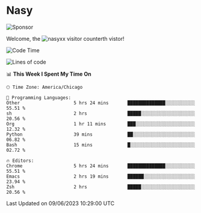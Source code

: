# Nasy

<!--
<p align="center">
<img height="200" src="https://github-readme-stats.vercel.app/api?username=nasyxx&count_private=true&show_icons=true&theme=dracula&include_all_commits=true"/>
<img height="200" src="https://github-readme-stats.vercel.app/api/top-langs/?username=nasyxx&theme=dracula&hide=html,jupyter+notebook&count_private=true&show_icons=true"/>
</p>

  
----------------
-->

![Sponsor](https://img.shields.io/static/v1.svg?label=Sponsor&message=%E2%9D%A4&logo=GitHub&style=flat&color=pink)
 
Welcome, the ![nasyxx visitor counter](https://count.getloli.com/get/@nasyxx?theme=rule34)th vistor!
 
<!--START_SECTION:waka-->
![Code Time](http://img.shields.io/badge/Code%20Time-3%2C557%20hrs%2055%20mins-blue)

![Lines of code](https://img.shields.io/badge/From%20Hello%20World%20I%27ve%20Written-6.3%20million%20lines%20of%20code-blue)

📊 **This Week I Spent My Time On** 

```text
🕑︎ Time Zone: America/Chicago

💬 Programming Languages: 
Other                    5 hrs 24 mins       ██████████████░░░░░░░░░░░   55.51 % 
sh                       2 hrs               █████░░░░░░░░░░░░░░░░░░░░   20.56 % 
Org                      1 hr 11 mins        ███░░░░░░░░░░░░░░░░░░░░░░   12.32 % 
Python                   39 mins             ██░░░░░░░░░░░░░░░░░░░░░░░   06.82 % 
Bash                     15 mins             █░░░░░░░░░░░░░░░░░░░░░░░░   02.72 % 

🔥 Editors: 
Chrome                   5 hrs 24 mins       ██████████████░░░░░░░░░░░   55.51 % 
Emacs                    2 hrs 19 mins       ██████░░░░░░░░░░░░░░░░░░░   23.94 % 
Zsh                      2 hrs               █████░░░░░░░░░░░░░░░░░░░░   20.56 % 
```


 Last Updated on 09/06/2023 10:29:00 UTC
<!--END_SECTION:waka-->

<!-- ![visitors](https://visitor-badge.laobi.icu/badge?page_id=nasyxx.nasyxx) -->
